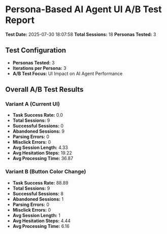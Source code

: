# Persona-Based AI Agent UI A/B Test Report
**Test Date:** 2025-07-30 18:07:58
**Total Sessions:** 18
**Personas Tested:** 3

## Test Configuration
- **Personas Tested:** 3
- **Iterations per Persona:** 3
- **A/B Test Focus:** UI Impact on AI Agent Performance

## Overall A/B Test Results
### Variant A (Current UI)
- **Task Success Rate:** 0.0
- **Total Sessions:** 9
- **Successful Sessions:** 0
- **Abandoned Sessions:** 9
- **Parsing Errors:** 0
- **Misclick Errors:** 0
- **Avg Session Length:** 4.33
- **Avg Hesitation Steps:** 19.22
- **Avg Processing Time:** 36.87

### Variant B (Button Color Change)
- **Task Success Rate:** 88.89
- **Total Sessions:** 9
- **Successful Sessions:** 8
- **Abandoned Sessions:** 1
- **Parsing Errors:** 0
- **Misclick Errors:** 0
- **Avg Session Length:** 1
- **Avg Hesitation Steps:** 4.44
- **Avg Processing Time:** 6.16
